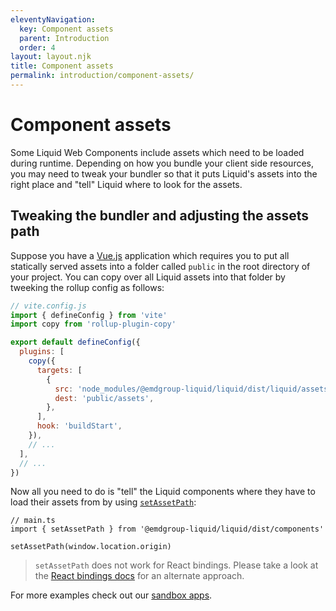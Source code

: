 ```yaml
---
eleventyNavigation:
  key: Component assets
  parent: Introduction
  order: 4
layout: layout.njk
title: Component assets
permalink: introduction/component-assets/
---
```


# Component assets

Some Liquid Web Components include assets which need to be loaded during runtime. Depending on how you bundle your client side resources, you may need to tweak your bundler so that it puts Liquid's assets into the right place and "tell" Liquid where to look for the assets.

## Tweaking the bundler and adjusting the assets path

Suppose you have a [Vue.js](https://vuejs.org/) application which requires you to put all statically served assets into a folder called `public` in the root directory of your project. You can copy over all Liquid assets into that folder by tweeking the rollup config as follows:

```js
// vite.config.js
import { defineConfig } from 'vite'
import copy from 'rollup-plugin-copy'

export default defineConfig({
  plugins: [
    copy({
      targets: [
        {
          src: 'node_modules/@emdgroup-liquid/liquid/dist/liquid/assets/*',
          dest: 'public/assets',
        },
      ],
      hook: 'buildStart',
    }),
    // ...
  ],
  // ...
})
```

Now all you need to do is "tell" the Liquid components where they have to load their assets from by using [`setAssetPath`](https://github.com/ionic-team/stencil/blob/f09abe6455887025d508e645e7c8c024a5c42fa2/src/declarations/stencil-public-runtime.ts#L290):

```tsx
// main.ts
import { setAssetPath } from '@emdgroup-liquid/liquid/dist/components'

setAssetPath(window.location.origin)
```

> `setAssetPath` does not work for React bindings. Please take a look at the [React bindings docs](introduction/react-bindings#setting-the-asset-path) for an alternate approach.

For more examples check out our [sandbox apps](introduction/sandbox-applications/).

<docs-page-nav prev-href="introduction/css-vs-web-components/" next-title="Type checking and intellisense" next-href="introduction/type-checking-and-intellisense/"></docs-page-nav>
